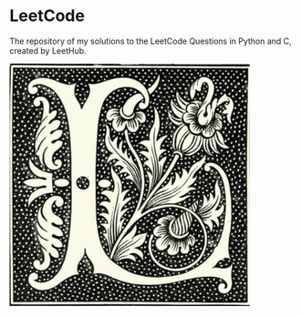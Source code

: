 # LeetCode

The repository of my solutions to the LeetCode Questions in Python and C, created by LeetHub.

![my](https://github.com/bugrahankaramollaoglu/LeetCode/blob/main/L.png?raw=true)
